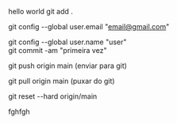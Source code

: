 hello world
git add .

git config --global user.email "email@gmail.com"

git config --global user.name "user"            
git commit -am "primeira vez"

git push origin main (enviar para git)

git pull origin main (puxar do git)

git reset --hard origin/main


fghfgh